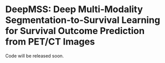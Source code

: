 # DeepMSS: Deep Multi-Modality Segmentation-to-Survival Learning for Survival Outcome Prediction from PET/CT Images
Code will be released soon.
